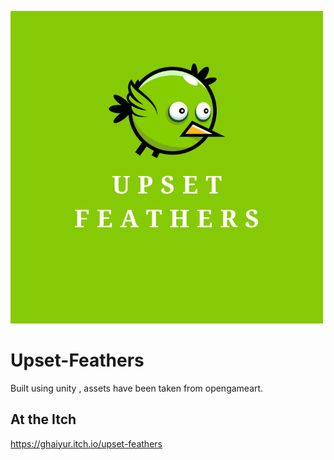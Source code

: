 ![logo](UpsetFeatherLogo.png)

# Upset-Feathers
Built using unity , assets have been taken from opengameart.

## At the Itch 

https://ghaiyur.itch.io/upset-feathers


